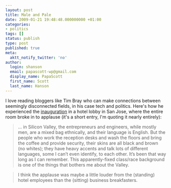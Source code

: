 ```yaml
---
layout: post
title: Male and Pale
date: 2009-01-21 19:48:48.000000000 +01:00
categories:
- politics
tags: []
status: publish
type: post
published: true
meta:
  aktt_notify_twitter: 'no'
author:
  login: shanson
  email: papascott-wp@gmail.com
  display_name: PapaScott
  first_name: Scott
  last_name: Hanson
---
```

<p>I love reading bloggers like Tim Bray who can make connections between seemingly disconnected fields, in his case tech and politics. Here's how he experienced the <a href="http://www.tbray.org/ongoing/When/200x/2009/01/21/Inauguration">inauguration</a> in a hotel lobby in San Jose, where the entire room broke in to applause (it's a short entry, I'm quoting it nearly entirely):</p>
<blockquote><p>... in Silicon Valley, the entrepreneurs and engineers, while mostly men, are a mixed bag ethnically, and their language is English. But the people who work the reception desks and wash the floors and bring the coffee and provide security, their skins are all black and brown (no whites); they have heavy accents and talk lots of different languages, some I can&rsquo;t even identify, to each other. It&rsquo;s been that way long as I can remember. This apparently-fixed class/race background is one of the things that bothers me about the Valley.</p></blockquote>
<blockquote><p>I think the applause was maybe a little louder from the (standing) hotel employees than the (sitting) business breakfasters.</p></blockquote>
